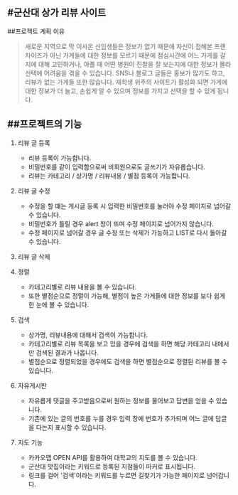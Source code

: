 #군산대 상가 리뷰 사이트
------------
##프로젝트 계획 이유
>새로운 지역으로 막 이사온 신입생들은 정보가 없기 때문에 자신이 접해본 프랜차이즈가 아닌 가게들에 대한 정보를 모르기 때문에 점심시간에 어느 가게를 갈지에 대해 고민하거나,
>아플 때 어떤 병원이 진찰을 잘 보는지에 대한 정보가 몰라 선택에 어려움을 겪을 수 있습니다.
>SNS나 블로그 글들은 홍보가 많기도 하고, 리뷰가 없는 가게들 또한 많습니다.
>재학생 위주의 사이트가 활성화 되면 가게에 대한 정보가 더 늘고, 손쉽게 알 수 있으며 정보를 가지고 선택을 할 수 있게 됩니다.

##프로젝트의 기능
------------------
1. 리뷰 글 등록
    + 리뷰 등록이 가능합니다.
    + 비밀번호를 같이 입력함으로써 비회원으로도 글쓰기가 자유롭습니다.
    + 리뷰는 카테고리 / 상가명 / 리뷰내용 / 별점 등록이 가능합니다.
    
2. 리뷰 글 수정
    + 수정을 할 떄는 게시글 등록 시 입력한 비밀번호를 눌러야 수정 페이지로 넘어갈 수 있습니다.
    + 비밀번호가 틀릴 경우 alert 창이 뜨며 수정 페이지로 넘어가지 않습니다.
    + 수정 페이지로 넘어갈 경우 글 수정 또는 삭제가 가능하고 LIST로 다시 돌아갈 수 있습니다.
    
3. 리뷰 글 삭제

4. 정렬
    + 카테고리별로 리뷰 내용을 볼 수 있습니다.
    + 또한 별점순으로 정렬이 가능해, 별점이 높은 가게들에 대한 정보를 보다 쉽게 한 눈에 볼 수 있습니다.

5. 검색
    + 상가명, 리뷰내용에 대해서 검색이 가능합니다.
    + 카테고리별로 리뷰 목록을 보고 있을 경우에 검색을 하면 해당 카테고리 내에서만 검색된 결과가 나옵니다.
    + 별점순으로 정렬되었을 경우에도 검색을 하면 별점순으로 정렬된 리뷰를 볼 수 있습니다.
    
6. 자유게시판
    + 자유롭게 댓글을 주고받음으로써 원하는 정보를 물어보고 답변을 얻을 수 있습니다.
    + 기존에 있는 글의 번호를 누를 경우 입력 창에 번호가 추가되며 어느 글에 답글을 다는지 표시할 수 있습니다.
    
7. 지도 기능
    + 카카오맵 OPEN API를 활용하여 대학교의 지도를 볼 수 있습니다.
    + 군산대 맛집이라는 키워드로 등록된 지점들이 마커로 표시됩니다.
    + 링크를 걸어 '검색'이라는 키워드를 누르면 길찾기가 가능한 페이지로 넘어갑니다.
    
